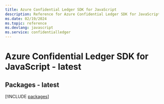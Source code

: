 ```yaml
---
title: Azure Confidential Ledger SDK for JavaScript
description: Reference for Azure Confidential Ledger SDK for JavaScript
ms.date: 02/19/2024
ms.topic: reference
ms.devlang: javascript
ms.service: confidentialledger
---
```

# Azure Confidential Ledger SDK for JavaScript - latest
## Packages - latest
[!INCLUDE [packages](confidential-ledger-index.md)]